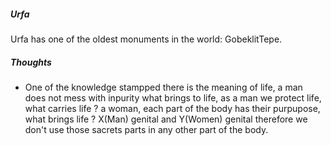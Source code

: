 ##### Urfa

Urfa has one of the oldest monuments in the world: GobeklitTepe.

##### Thoughts

- One of the knowledge stampped there is the meaning of life, a man does not mess with inpurity what brings to life, as a man we protect life, what carries life ? a woman, each part of the body has their purpupose, what brings life ? X(Man) genital and Y(Women) genital therefore we don't use those sacrets parts in any other part of the body. 
